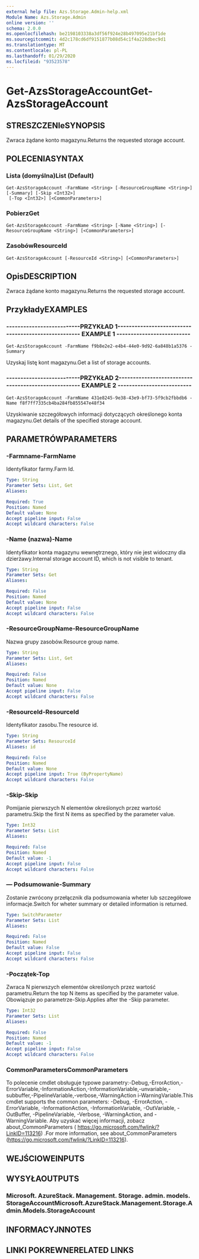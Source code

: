 ```yaml
---
external help file: Azs.Storage.Admin-help.xml
Module Name: Azs.Storage.Admin
online version: ''
schema: 2.0.0
ms.openlocfilehash: be2198103338a3df56f924e28b497095e21bf1de
ms.sourcegitcommit: 4d2c178cd6df9151877b08d54c1f4a228dbec9d1
ms.translationtype: MT
ms.contentlocale: pl-PL
ms.lasthandoff: 01/29/2020
ms.locfileid: "93523578"
---
```

# <span data-ttu-id="1aaa8-101">Get-AzsStorageAccount</span><span class="sxs-lookup"><span data-stu-id="1aaa8-101">Get-AzsStorageAccount</span></span>

## <span data-ttu-id="1aaa8-102">STRESZCZENIe</span><span class="sxs-lookup"><span data-stu-id="1aaa8-102">SYNOPSIS</span></span>
<span data-ttu-id="1aaa8-103">Zwraca żądane konto magazynu.</span><span class="sxs-lookup"><span data-stu-id="1aaa8-103">Returns the requested storage account.</span></span>

## <span data-ttu-id="1aaa8-104">POLECENIA</span><span class="sxs-lookup"><span data-stu-id="1aaa8-104">SYNTAX</span></span>

### <span data-ttu-id="1aaa8-105">Lista (domyślna)</span><span class="sxs-lookup"><span data-stu-id="1aaa8-105">List (Default)</span></span>
```
Get-AzsStorageAccount -FarmName <String> [-ResourceGroupName <String>] [-Summary] [-Skip <Int32>]
 [-Top <Int32>] [<CommonParameters>]
```

### <span data-ttu-id="1aaa8-106">Pobierz</span><span class="sxs-lookup"><span data-stu-id="1aaa8-106">Get</span></span>
```
Get-AzsStorageAccount -FarmName <String> [-Name <String>] [-ResourceGroupName <String>] [<CommonParameters>]
```

### <span data-ttu-id="1aaa8-107">Zasobów</span><span class="sxs-lookup"><span data-stu-id="1aaa8-107">ResourceId</span></span>
```
Get-AzsStorageAccount [-ResourceId <String>] [<CommonParameters>]
```

## <span data-ttu-id="1aaa8-108">Opis</span><span class="sxs-lookup"><span data-stu-id="1aaa8-108">DESCRIPTION</span></span>
<span data-ttu-id="1aaa8-109">Zwraca żądane konto magazynu.</span><span class="sxs-lookup"><span data-stu-id="1aaa8-109">Returns the requested storage account.</span></span>

## <span data-ttu-id="1aaa8-110">Przykłady</span><span class="sxs-lookup"><span data-stu-id="1aaa8-110">EXAMPLES</span></span>

### <span data-ttu-id="1aaa8-111">--------------------------PRZYKŁAD 1--------------------------</span><span class="sxs-lookup"><span data-stu-id="1aaa8-111">-------------------------- EXAMPLE 1 --------------------------</span></span>
```
Get-AzsStorageAccount -FarmName f9b8e2e2-e4b4-44e0-9d92-6a848b1a5376 -Summary
```

<span data-ttu-id="1aaa8-112">Uzyskaj listę kont magazynu.</span><span class="sxs-lookup"><span data-stu-id="1aaa8-112">Get a list of storage accounts.</span></span>

### <span data-ttu-id="1aaa8-113">--------------------------PRZYKŁAD 2--------------------------</span><span class="sxs-lookup"><span data-stu-id="1aaa8-113">-------------------------- EXAMPLE 2 --------------------------</span></span>
```
Get-AzsStorageAccount -FarmName 431e8245-9e38-43e9-bf73-5f9cb2fbbdb6 -Name f8f7ff7335cb4ba284fb855547e48f34
```

<span data-ttu-id="1aaa8-114">Uzyskiwanie szczegółowych informacji dotyczących określonego konta magazynu.</span><span class="sxs-lookup"><span data-stu-id="1aaa8-114">Get details of the specified storage account.</span></span>

## <span data-ttu-id="1aaa8-115">PARAMETRÓW</span><span class="sxs-lookup"><span data-stu-id="1aaa8-115">PARAMETERS</span></span>

### <span data-ttu-id="1aaa8-116">-Farmname</span><span class="sxs-lookup"><span data-stu-id="1aaa8-116">-FarmName</span></span>
<span data-ttu-id="1aaa8-117">Identyfikator farmy.</span><span class="sxs-lookup"><span data-stu-id="1aaa8-117">Farm Id.</span></span>

```yaml
Type: String
Parameter Sets: List, Get
Aliases: 

Required: True
Position: Named
Default value: None
Accept pipeline input: False
Accept wildcard characters: False
```

### <span data-ttu-id="1aaa8-118">-Name (nazwa)</span><span class="sxs-lookup"><span data-stu-id="1aaa8-118">-Name</span></span>
<span data-ttu-id="1aaa8-119">Identyfikator konta magazynu wewnętrznego, który nie jest widoczny dla dzierżawy.</span><span class="sxs-lookup"><span data-stu-id="1aaa8-119">Internal storage account ID, which is not visible to tenant.</span></span>

```yaml
Type: String
Parameter Sets: Get
Aliases: 

Required: False
Position: Named
Default value: None
Accept pipeline input: False
Accept wildcard characters: False
```

### <span data-ttu-id="1aaa8-120">-ResourceGroupName</span><span class="sxs-lookup"><span data-stu-id="1aaa8-120">-ResourceGroupName</span></span>
<span data-ttu-id="1aaa8-121">Nazwa grupy zasobów.</span><span class="sxs-lookup"><span data-stu-id="1aaa8-121">Resource group name.</span></span>

```yaml
Type: String
Parameter Sets: List, Get
Aliases: 

Required: False
Position: Named
Default value: None
Accept pipeline input: False
Accept wildcard characters: False
```

### <span data-ttu-id="1aaa8-122">-ResourceId</span><span class="sxs-lookup"><span data-stu-id="1aaa8-122">-ResourceId</span></span>
<span data-ttu-id="1aaa8-123">Identyfikator zasobu.</span><span class="sxs-lookup"><span data-stu-id="1aaa8-123">The resource id.</span></span>

```yaml
Type: String
Parameter Sets: ResourceId
Aliases: id

Required: False
Position: Named
Default value: None
Accept pipeline input: True (ByPropertyName)
Accept wildcard characters: False
```

### <span data-ttu-id="1aaa8-124">-Skip</span><span class="sxs-lookup"><span data-stu-id="1aaa8-124">-Skip</span></span>
<span data-ttu-id="1aaa8-125">Pomijanie pierwszych N elementów określonych przez wartość parametru.</span><span class="sxs-lookup"><span data-stu-id="1aaa8-125">Skip the first N items as specified by the parameter value.</span></span>

```yaml
Type: Int32
Parameter Sets: List
Aliases: 

Required: False
Position: Named
Default value: -1
Accept pipeline input: False
Accept wildcard characters: False
```

### <span data-ttu-id="1aaa8-126">— Podsumowanie</span><span class="sxs-lookup"><span data-stu-id="1aaa8-126">-Summary</span></span>
<span data-ttu-id="1aaa8-127">Zostanie zwrócony przełącznik dla podsumowania wheter lub szczegółowe informacje.</span><span class="sxs-lookup"><span data-stu-id="1aaa8-127">Switch for wheter summary or detailed information is returned.</span></span>

```yaml
Type: SwitchParameter
Parameter Sets: List
Aliases: 

Required: False
Position: Named
Default value: False
Accept pipeline input: False
Accept wildcard characters: False
```

### <span data-ttu-id="1aaa8-128">-Początek</span><span class="sxs-lookup"><span data-stu-id="1aaa8-128">-Top</span></span>
<span data-ttu-id="1aaa8-129">Zwraca N pierwszych elementów określonych przez wartość parametru.</span><span class="sxs-lookup"><span data-stu-id="1aaa8-129">Return the top N items as specified by the parameter value.</span></span>
<span data-ttu-id="1aaa8-130">Obowiązuje po parametrze-Skip.</span><span class="sxs-lookup"><span data-stu-id="1aaa8-130">Applies after the -Skip parameter.</span></span>

```yaml
Type: Int32
Parameter Sets: List
Aliases: 

Required: False
Position: Named
Default value: -1
Accept pipeline input: False
Accept wildcard characters: False
```

### <span data-ttu-id="1aaa8-131">CommonParameters</span><span class="sxs-lookup"><span data-stu-id="1aaa8-131">CommonParameters</span></span>
<span data-ttu-id="1aaa8-132">To polecenie cmdlet obsługuje typowe parametry:-Debug,-ErrorAction,-ErrorVariable,-InformationAction,-InformationVariable,-unvariable,-subbuffer,-PipelineVariable,-verbose,-WarningAction i-WarningVariable.</span><span class="sxs-lookup"><span data-stu-id="1aaa8-132">This cmdlet supports the common parameters: -Debug, -ErrorAction, -ErrorVariable, -InformationAction, -InformationVariable, -OutVariable, -OutBuffer, -PipelineVariable, -Verbose, -WarningAction, and -WarningVariable.</span></span> <span data-ttu-id="1aaa8-133">Aby uzyskać więcej informacji, zobacz about_CommonParameters ( https://go.microsoft.com/fwlink/?LinkID=113216) .</span><span class="sxs-lookup"><span data-stu-id="1aaa8-133">For more information, see about_CommonParameters (https://go.microsoft.com/fwlink/?LinkID=113216).</span></span>

## <span data-ttu-id="1aaa8-134">WEJŚCIOWE</span><span class="sxs-lookup"><span data-stu-id="1aaa8-134">INPUTS</span></span>

## <span data-ttu-id="1aaa8-135">WYSYŁA</span><span class="sxs-lookup"><span data-stu-id="1aaa8-135">OUTPUTS</span></span>

### <span data-ttu-id="1aaa8-136">Microsoft. AzureStack. Management. Storage. admin. models. StorageAccount</span><span class="sxs-lookup"><span data-stu-id="1aaa8-136">Microsoft.AzureStack.Management.Storage.Admin.Models.StorageAccount</span></span>

## <span data-ttu-id="1aaa8-137">INFORMACYJN</span><span class="sxs-lookup"><span data-stu-id="1aaa8-137">NOTES</span></span>

## <span data-ttu-id="1aaa8-138">LINKI POKREWNE</span><span class="sxs-lookup"><span data-stu-id="1aaa8-138">RELATED LINKS</span></span>

